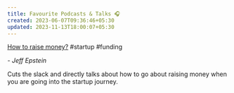 ```yaml
---
title: Favourite Podcasts & Talks 🎧
created: 2023-06-07T09:36:46+05:30
updated: 2023-11-13T18:00:07+05:30
---
```


[How to raise money?](https://www.youtube.com/watch?v=EoquIYtjM7w) #startup #funding

*- Jeff Epstein*

Cuts the slack and directly talks about how to go about raising money when you are going into the startup journey. 

